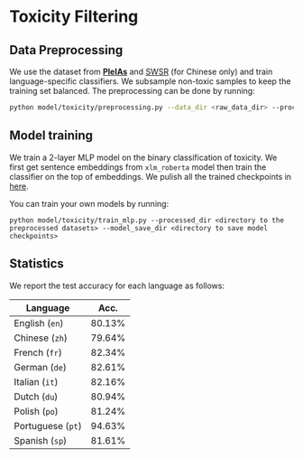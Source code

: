 # Toxicity Filtering

## Data Preprocessing

We use the dataset from **[PleIAs](https://arxiv.org/pdf/2410.22587)** and [SWSR](https://zenodo.org/records/4773875) (for Chinese only) and train language-specific classifiers. We subsample non-toxic samples to keep the training set balanced. The preprocessing can be done by running:

```bash
python model/toxicity/preprocessing.py --data_dir <raw_data_dir> --processed_dir <directory to save processed datasets>
```

## Model training

We train a 2-layer MLP model on the binary classification of toxicity. We first get sentence embeddings from `xlm_roberta` model then train the classifier on the top of embeddings. We pulish all the trained checkpoints in [here](https://drive.google.com/drive/folders/1jrNvvbhC5q-1DbLdOcJtpDbTGi-HhJBc?usp=sharing).

You can train your own models by running:

```
python model/toxicity/train_mlp.py --processed_dir <directory to the preprocessed datasets> --model_save_dir <directory to save model checkpoints>
```

## Statistics

We report the test accuracy for each language as follows:

| Language            | Acc.    |
| ------------------- | ------- |
| English (`en`)    | 80.13%  |
| Chinese (`zh`)    | 79.64%  |
| French (`fr`)     | 82.34%  |
| German (`de`)     | 82.61%  |
| Italian (`it`)    | 82.16%  |
| Dutch (`du`)      | 80.94%  |
| Polish (`po`)     | 81.24%  |
| Portuguese (`pt`) | 94.63%  |
| Spanish (`sp`)    | 81.61\% |
